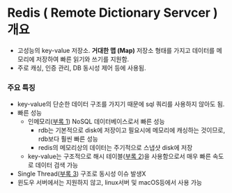 # Redis ( Remote Dictionary Servcer ) 개요
- 고성능의 key-value 저장소. **거대한 맵 (Map)** 저장소 형태를 가지고 데이터를 메모리에 저장하여 빠른 읽기와 쓰기를 지원함.
- 주로 캐싱, 인증 관리, DB 동시성 제어 등에 사용됨.

### 주요 특징
- key-value의 단순한 데이터 구조를 가지기 때문에 sql 쿼리를 사용하지 않아도 됨.
- 빠른 성능
    - 인메모리([부록 1](부록.md#부록-1-인메모리)) NoSQL 데이터베이스로서 빠른 성능
        - rdb는 기본적으로 disk에 저장이고 필요시에 메모리에 캐싱하는 것이므로, rdb보다 훨씬 빠른 성능
        - redis의 메모리상의 데이터는 주기적으로 스냅샷 disk에 저장
    - key-value는 구조적으로 해시 테이블([부록 2](부록.md#부록-2-해시테이블))을 사용함으로서 매우 빠른 속도로 데이터 검색 가능
- Single Thread([부록 3](부록.md#부록-3-single-thread)) 구조로 동시성 이슈 발생X
- 윈도우 서버에서는 지원하지 않고, linux서버 및 macOS등에서 사용 가능